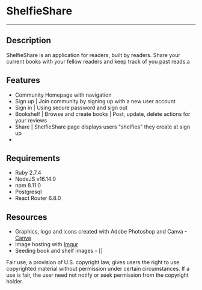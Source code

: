 # ShelfieShare
--------------------
## Description
ShelfieShare is an application for readers, built by readers. Share your current books with your fellow readers and keep track of you past reads.a

## Features
- Community Homepage with navigation
- Sign up  |  Join community by signing up with a new user account
- Sign in  |  Using secure password and sign out
- Bookshelf  |  Browse and create books | Post, update, delete actions for your reviews
- Share  |  ShelfieShare page displays users "shelfies" they create at sign up
-  


## Requirements

- Ruby 2.7.4
- NodeJS v16.14.0
- npm 8.11.0
- Postgresql
- React Router 6.8.0

<!-- ------------------------
```console
$ git clone git@github.com:learn-co-curriculum/project-template-react-rails-api.git your-project-name
$ cd your-project-name
$ git remote rm origin
```

## Installation
- Fork and clone phase-3-project-frontend -
    `https://github.com/rstarksmith/phase-3-project-frontend`
- Open project, run `npm install`
- Run `npm start`

- Fork and clone phase-3-project-backend -  
    `https://github.com/rstarksmith/phase-3-project-backend`
- Open project, run `bundle install`
- Run `bundle exec rake db:migrate`
- Run `bundle exec rake db:seed`
- Start server:
```console
$ bundle exec rake server
``` -->

## Resources
- Graphics, logo and icons created with Adobe Photoshop and Canva -[Canva] 
- Image hosting with [Imgur]
- Seeding book and shelf images  - []


[Canva]: https://www.canva.com/
[Imgur]: https://imgur.com/


Fair use, a provision of U.S. copyright law, gives users the right to use copyrighted material without permission under certain circumstances. If a use is fair, the user need not notify or seek permission from the copyright holder.